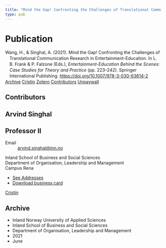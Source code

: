 ```yaml
---
title: "Mind the Gap! Confronting the Challenges of Translational Communication Research in Entertainment-Education"
type: pub
---
```

<h1>Publication</h1>
<article id="csl-bib-container-AWEW7RBP" class="csl-bib-container">
  <div class="csl-bib-body" style="line-height: 1.35; padding-left: 1em; text-indent:-1em;">
  <div class="csl-entry">Wang, H., &amp; Singhal, A. (2021). Mind the Gap! Confronting the Challenges of Translational Communication Research in Entertainment-Education. In L. B. Frank &amp; P. Falzone (Eds.), <i>Entertainment-Education Behind the Scenes: Case Studies for Theory and Practice</i> (pp. 223&#x2013;242). Springer International Publishing. <a href="https://doi.org/10.1007/978-3-030-63614-2">https://doi.org/10.1007/978-3-030-63614-2</a></div>
</div>
  <div class="csl-bib-buttons">
    <a href="#taxonomy-article-AWEW7RBP" class="csl-bib-button">Archive</a>
    <a href="https://app.cristin.no/results/show.jsf?id=1917922" alt="Cristin URL" class="csl-bib-button">Cristin</a>
    <a href="http://zotero.org/groups/5022929/items/AWEW7RBP" alt="Zotero URL" class="csl-bib-button">Zotero</a>
    <a href="#contributors-article-AWEW7RBP" class="csl-bib-button">Contributors</a>
    <a href="https://doi.org/10.1007/978-3-030-63614-2" class="csl-bib-button">Unpaywall</a>
  </div>
  <div id="csl-bib-meta-container-AWEW7RBP"></div>
</article>
<div id="csl-bib-meta-AWEW7RBP" class="csl-bib-meta">
  <article id="contributors-article-AWEW7RBP" class="contributors-article">
    <h1>Contributors</h1>
    <div class="personas">
<div class="vrtx-hinn-person-card">
<div class="photo">
<i class="lar la-user-circle missing-person"></i>
</div>
<div class="info">
<hgroup><h1>Arvind Singhal</h1>
<h2>Professor II</h2>
</hgroup><dl>
<dt>Email</dt>
<dd>
<a href="mailto:arvind.singhal@inn.no">arvind.singhal@inn.no</a>
</dd>
</dl>
<p>
Inland School of Business and Social Sciences<br>
Department of Organisation, Leadership and Management<br>
Campus Rena
</p>
<ul class="vrtx-hinn-links">
<li><a href="https://www.inn.no/english/find-an-employee/arvind-singhal.html#vrtx-hinn-addresses">See Addresses</a></li>
<li><a href="https://www.inn.no/english/find-an-employee/arvind-singhal.html?vrtx=vcf">Download business card</a></li>
</ul>
</div>
</div>
<a href="https://app.cristin.no/persons/show.jsf?id=863653" alt="Cristin URL" class="personas-cristin">Cristin</a>
</div>
  </article>
  <article id="taxonomy-article-AWEW7RBP" class="taxonomy-article">
    <h1>Archive</h1>
    <ul>
      <li>Inland Norway University of Applied Sciences</li>
      <li>Inland School of Business and Social Sciences</li>
      <li>Department of Organisation, Leadership and Management</li>
      <li>2021</li>
      <li>June</li>
    </ul>
  </article>
</div>
